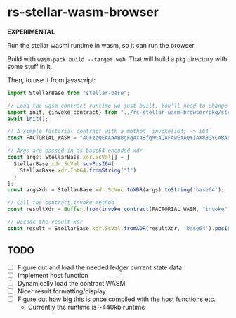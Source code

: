 # rs-stellar-wasm-browser

**EXPERIMENTAL**

Run the stellar wasmi runtime in wasm, so it can run the browser.

Build with `wasm-pack build --target web`. That will build a `pkg` directory
with some stuff in it.

Then, to use it from javascript:

```js
import StellarBase from "stellar-base";

// Load the wasm contract runtime we just built. You'll need to change the 
import init, {invoke_contract} from "../rs-stellar-wasm-browser/pkg/stellar_wasm_browser.js";
await init();

// A simple factorial contract with a method `invoke(i64) -> i64`
const FACTORIAL_WASM = "AGFzbQEAAAABBgFgAX4BfgMCAQAFAwEAAQYIAX8BQYCABAsHEwIGbWVtb3J5AgAGaW52b2tlAAAKNwE1AQJ+QgAhASAAQgAgAEIAVRshAkIBIQACQANAIAIgAVENASAAIAFCAXwiAX4hAAwACwsgAAs=";

// Args are passed in as base64-encoded xdr
const args: StellarBase.xdr.ScVal[] = [
  StellarBase.xdr.ScVal.scvPosI64(
    StellarBase.xdr.Int64.fromString("1")
  )
];
const argsXdr = StellarBase.xdr.ScVec.toXDR(args).toString('base64');

// Call the contract.invoke method
const resultXdr = Buffer.from(invoke_contract(FACTORIAL_WASM, "invoke", argsXdr));

// Decode the result xdr
const result = StellarBase.xdr.ScVal.fromXDR(resultXdr, 'base64').posI64();
```

## TODO

- [ ] Figure out and load the needed ledger current state data
- [ ] Implement host function
- [ ] Dynamically load the contract WASM
- [ ] Nicer result formatting/display
- [ ] Figure out how big this is once compiled with the host functions etc.
  - Currently the runtime is ~440kb runtime
